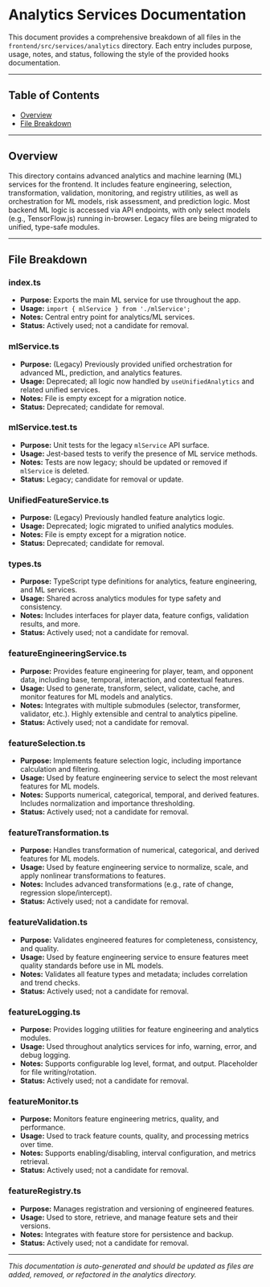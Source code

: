 # Analytics Services Documentation

This document provides a comprehensive breakdown of all files in the `frontend/src/services/analytics` directory. Each entry includes purpose, usage, notes, and status, following the style of the provided hooks documentation.

---

## Table of Contents

- [Overview](#overview)
- [File Breakdown](#file-breakdown)

---

## Overview

This directory contains advanced analytics and machine learning (ML) services for the frontend. It includes feature engineering, selection, transformation, validation, monitoring, and registry utilities, as well as orchestration for ML models, risk assessment, and prediction logic. Most backend ML logic is accessed via API endpoints, with only select models (e.g., TensorFlow.js) running in-browser. Legacy files are being migrated to unified, type-safe modules.

---

## File Breakdown

### index.ts
- **Purpose:** Exports the main ML service for use throughout the app.
- **Usage:** `import { mlService } from './mlService';`
- **Notes:** Central entry point for analytics/ML services.
- **Status:** Actively used; not a candidate for removal.

### mlService.ts
- **Purpose:** (Legacy) Previously provided unified orchestration for advanced ML, prediction, and analytics features.
- **Usage:** Deprecated; all logic now handled by `useUnifiedAnalytics` and related unified services.
- **Notes:** File is empty except for a migration notice.
- **Status:** Deprecated; candidate for removal.

### mlService.test.ts
- **Purpose:** Unit tests for the legacy `mlService` API surface.
- **Usage:** Jest-based tests to verify the presence of ML service methods.
- **Notes:** Tests are now legacy; should be updated or removed if `mlService` is deleted.
- **Status:** Legacy; candidate for removal or update.

### UnifiedFeatureService.ts
- **Purpose:** (Legacy) Previously handled feature analytics logic.
- **Usage:** Deprecated; logic migrated to unified analytics modules.
- **Notes:** File is empty except for a migration notice.
- **Status:** Deprecated; candidate for removal.

### types.ts
- **Purpose:** TypeScript type definitions for analytics, feature engineering, and ML services.
- **Usage:** Shared across analytics modules for type safety and consistency.
- **Notes:** Includes interfaces for player data, feature configs, validation results, and more.
- **Status:** Actively used; not a candidate for removal.

### featureEngineeringService.ts
- **Purpose:** Provides feature engineering for player, team, and opponent data, including base, temporal, interaction, and contextual features.
- **Usage:** Used to generate, transform, select, validate, cache, and monitor features for ML models and analytics.
- **Notes:** Integrates with multiple submodules (selector, transformer, validator, etc.). Highly extensible and central to analytics pipeline.
- **Status:** Actively used; not a candidate for removal.

### featureSelection.ts
- **Purpose:** Implements feature selection logic, including importance calculation and filtering.
- **Usage:** Used by feature engineering service to select the most relevant features for ML models.
- **Notes:** Supports numerical, categorical, temporal, and derived features. Includes normalization and importance thresholding.
- **Status:** Actively used; not a candidate for removal.

### featureTransformation.ts
- **Purpose:** Handles transformation of numerical, categorical, and derived features for ML models.
- **Usage:** Used by feature engineering service to normalize, scale, and apply nonlinear transformations to features.
- **Notes:** Includes advanced transformations (e.g., rate of change, regression slope/intercept).
- **Status:** Actively used; not a candidate for removal.

### featureValidation.ts
- **Purpose:** Validates engineered features for completeness, consistency, and quality.
- **Usage:** Used by feature engineering service to ensure features meet quality standards before use in ML models.
- **Notes:** Validates all feature types and metadata; includes correlation and trend checks.
- **Status:** Actively used; not a candidate for removal.

### featureLogging.ts
- **Purpose:** Provides logging utilities for feature engineering and analytics modules.
- **Usage:** Used throughout analytics services for info, warning, error, and debug logging.
- **Notes:** Supports configurable log level, format, and output. Placeholder for file writing/rotation.
- **Status:** Actively used; not a candidate for removal.

### featureMonitor.ts
- **Purpose:** Monitors feature engineering metrics, quality, and performance.
- **Usage:** Used to track feature counts, quality, and processing metrics over time.
- **Notes:** Supports enabling/disabling, interval configuration, and metrics retrieval.
- **Status:** Actively used; not a candidate for removal.

### featureRegistry.ts
- **Purpose:** Manages registration and versioning of engineered features.
- **Usage:** Used to store, retrieve, and manage feature sets and their versions.
- **Notes:** Integrates with feature store for persistence and backup.
- **Status:** Actively used; not a candidate for removal.

---

*This documentation is auto-generated and should be updated as files are added, removed, or refactored in the analytics directory.*
